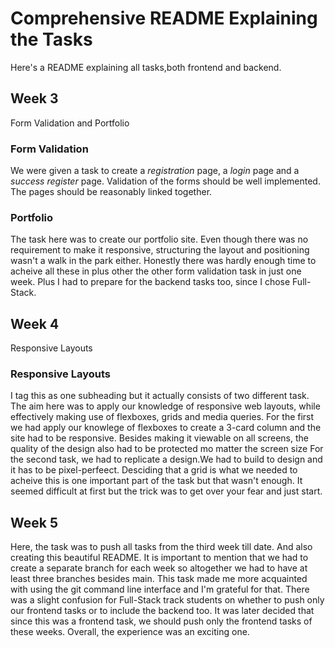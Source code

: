 # Comprehensive README Explaining the Tasks
Here's a README explaining all tasks,both frontend and backend.
## Week 3
Form Validation and Portfolio
### Form Validation
We were given a task to create a *registration* page, a *login* page and a *success register* page. Validation of the forms should be well implemented. The pages should be reasonably linked together.
### Portfolio
The task here was to create our portfolio site. Even though there was no requirement to make it responsive, structuring the layout and positioning wasn't a walk in the park either.
Honestly there was hardly enough time to acheive all these in plus other the other form validation task in just one week. Plus I had to prepare for the backend tasks too, since I chose Full-Stack.
## Week 4
Responsive Layouts
### Responsive Layouts
I tag this as one subheading but it actually consists of two different task. The aim here was to apply our knowledge of responsive web layouts, while effectively making use of flexboxes, grids and media queries.
For the first  we had apply our knowlege of flexboxes to create a 3-card column and the site had to be responsive. Besides making it viewable on all screens, the quality of the design also had to be protected mo matter the screen size
For the second task, we had to replicate a design.We had to build to design and it has to be pixel-perfeect. Desciding that a grid is what we needed to acheive this is one important part of the task but that wasn't enough. It seemed difficult at first but the trick was to get over your fear and just start.
## Week 5
Here, the task was to push all tasks from the third week till date. And also creating this beautiful README.
It is important to mention that we had to create a separate branch for each week so altogether we had to have at least three branches besides main. This task made me more acquainted with using the git command line interface and I'm grateful for that. There was a slight confusion for Full-Stack track students on whether to push only our frontend tasks or to include the backend too. It was later decided that since this was a frontend task, we should push only the frontend tasks of these weeks. Overall, the experience was an exciting one. 

